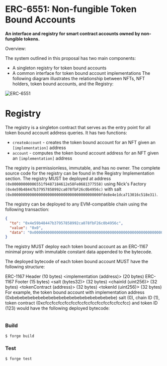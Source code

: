 # ERC-6551: Non-fungible Token Bound Accounts

**An interface and registry for smart contract accounts owned by non-fungible tokens.**

Overview:

The system outlined in this proposal has two main components:

- A singleton registry for token bound accounts
- A common interface for token bound account implementations
  The following diagram illustrates the relationship between NFTs, NFT holders, token bound accounts, and the Registry:

![ERC-6551](https://eips.ethereum.org/assets/eip-6551/diagram.png)

# Registry

The registry is a singleton contract that serves as the entry point for all token bound account address queries. It has two functions:

- `createAccount` - creates the token bound account for an NFT given an `[implementation]` address
- `account` - computes the token bound account address for an NFT given an `[implementation]` address

The registry is permissionless, immutable, and has no owner. The complete source code for the registry can be found in the Registry Implementation section. The registry MUST be deployed at address `(0x00000000006551f9487184612e58Fe0681377558)` using Nick's Factory `(0x4e59b48447b37957858992ca078fbF26c0b4956c)` with salt `(0x0000000000000000000000000000000000000000fde8e4e1dca713016c518e31)`.

The registry can be deployed to any EVM-compatible chain using the following transaction:

```json
{
  "to": "0x4e59b48447b37957858992ca078fbF26c0b4956c",
  "value": "0x0",
  "data": "0x0000000000000000000000000000000000000000000000000000000000000000fde8e4e1dca713016c518e31608606405234801651001657060080fd5b5061"
}
```

The registry MUST deploy each token bound account as an ERC-1167 minimal proxy with immutable constant data appended to the bytecode.

The deployed bytecode of each token bound account MUST have the following structure:

ERC-1167 Header (10 bytes)
<implementation (address)> (20 bytes)
ERC-1167 Footer (15 bytes)
<salt (bytes32)> (32 bytes)
<chainId (uint256)> (32 bytes)
<tokenContract (address)> (32 bytes)
<tokenId (uint256)> (32 bytes)
For example, the token bound account with implementation address (0xbebebebebebebebebebebebebebebebebebebebe) salt (0), chain ID (1), token contract (0xcfccfccfccfccfccfccfccfccfccfccfccfccfcc) and token ID (123) would have the following deployed bytecode:

```ebebebebebebebebebebebebe5af43d8230e930d91602b57fd5bf300000000000000000000000000

```

### Build

```shell
$ forge build
```

### Test

```shell
$ forge test
```
